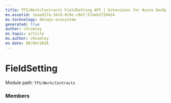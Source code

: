 ```yaml
---
title: TFS/Work/Contracts FieldSetting API | Extensions for Azure DevOps Services
ms.assetid: 1eaad17a-3dc6-8c6e-c8e7-57aeb2f20424
ms.technology: devops-ecosystem
generated: true
author: chcomley
ms.topic: article
ms.author: chcomley
ms.date: 08/04/2016
---
```


# FieldSetting

Module path: `TFS/Work/Contracts`


### Members

